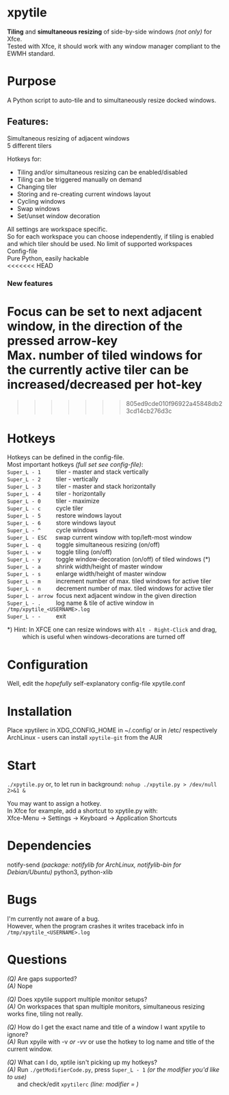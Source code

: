 # xpytile

**Tiling** and **simultaneous resizing** of side-by-side windows _(not only)_ for Xfce.  
Tested with Xfce, it should work with any window manager compliant to the EWMH standard.


# Purpose
A Python script to auto-tile and to simultaneously resize docked windows.


## Features:
Simultaneous resizing of adjacent windows  
5 different tilers  

Hotkeys for:
 - Tiling and/or simultaneous resizing can be enabled/disabled
 - Tiling can be triggered manually on demand
 - Changing tiler
 - Storing and re-creating current windows layout
 - Cycling windows
 - Swap windows
 - Set/unset window decoration  

All settings are workspace specific.  
So for each workspace you can choose independently, if tiling is enabled and which tiler should be used. 
No limit of supported workspaces  
Config-file  
Pure Python, easily hackable  
<<<<<<< HEAD

### New features
Focus can be set to next adjacent window, in the direction of the pressed arrow-key  
Max. number of tiled windows for the currently active tiler can be increased/decreased per hot-key  
=======
>>>>>>> 805ed9cde010f96922a45848db23cd14cb276d3c


# Hotkeys
Hotkeys can be defined in the config-file.  
Most important hotkeys _(full set see config-file)_:  
```Super_L - 1``` &nbsp; &nbsp; &nbsp; &nbsp; tiler - master and stack vertically  
```Super_L - 2``` &nbsp; &nbsp; &nbsp; &nbsp; tiler - vertically  
```Super_L - 3``` &nbsp; &nbsp; &nbsp; &nbsp; tiler - master and stack horizontally  
```Super_L - 4``` &nbsp; &nbsp; &nbsp; &nbsp; tiler - horizontally  
```Super_L - 0``` &nbsp; &nbsp; &nbsp; &nbsp; tiler - maximize  
```Super_L - c``` &nbsp; &nbsp; &nbsp; &nbsp; cycle tiler  
```Super_L - 5``` &nbsp; &nbsp; &nbsp; &nbsp; restore windows layout  
```Super_L - 6``` &nbsp; &nbsp; &nbsp; &nbsp; store windows layout  
```Super_L - ^``` &nbsp; &nbsp; &nbsp; &nbsp; cycle windows  
```Super_L - ESC``` &nbsp; &nbsp; swap current window with top/left-most window  
```Super_L - q``` &nbsp; &nbsp; &nbsp; &nbsp; toggle simultaneous resizing (on/off)  
```Super_L - w``` &nbsp; &nbsp; &nbsp; &nbsp; toggle tiling (on/off)  
```Super_L - y``` &nbsp; &nbsp; &nbsp; &nbsp; toggle window-decoration (on/off) of tiled windows (*)  
```Super_L - a``` &nbsp; &nbsp; &nbsp; &nbsp; shrink width/height of master window  
```Super_L - s``` &nbsp; &nbsp; &nbsp; &nbsp; enlarge width/height of master window  
```Super_L - m``` &nbsp; &nbsp; &nbsp; &nbsp; increment number of max. tiled windows for active tiler  
```Super_L - n``` &nbsp; &nbsp; &nbsp; &nbsp; decrement number of max. tiled windows for active tiler  
```Super_L - arrow``` &nbsp;focus next adjacent window in the given direction   
```Super_L - .``` &nbsp; &nbsp; &nbsp; &nbsp; log name & tile of active window in ```/tmp/xpytile_<USERNAME>.log```   
```Super_L - -``` &nbsp; &nbsp; &nbsp; &nbsp; exit  

*) Hint: In XFCE one can resize windows with ```Alt - Right-Click``` and drag,  
&nbsp;&nbsp;&nbsp;&nbsp;&nbsp;&nbsp;&nbsp;&nbsp;&nbsp;which is useful when windows-decorations are turned off


# Configuration
Well, edit the _hopefully_ self-explanatory config-file xpytile.conf


# Installation
Place xpytilerc in XDG_CONFIG_HOME in ~/.config/ or in /etc/ respectively  
ArchLinux - users can install ```xpytile-git``` from the AUR 


# Start
```./xpytile.py``` 
or, to let run in background:  ```nohup ./xpytile.py > /dev/null 2>&1 &```

You may want to assign a hotkey.  
In Xfce for example, add a shortcut to xpytile.py with:  
Xfce-Menu -> Settings -> Keyboard -> Application Shortcuts


# Dependencies
notify-send _(package: notifylib for ArchLinux, notifylib-bin for Debian/Ubuntu)_
python3, python-xlib 

# Bugs
I'm currently not aware of a bug.  
However, when the program crashes it writes traceback info in ```/tmp/xpytile_<USERNAME>.log```

# Questions
*(Q)* Are gaps supported?  
*(A)* Nope
  
*(Q)* Does xpytile support multiple monitor setups?  
*(A)* On workspaces that span multiple monitors, simultaneous resizing works fine, tiling not really.

*(Q)* How do I get the exact name and title of a window I want xpytile to ignore?  
*(A)* Run xpyile with -v _or -vv_  or use the hotkey to log name and title of the current window.

*(Q)* What can I do, xptile isn't picking up my hotkeys?  
*(A)* Run ```./getModifierCode.py```, press ```Super_L - 1``` _(or the modifier you'd like to use)_  
&nbsp;&nbsp;&nbsp;&nbsp;&nbsp;&nbsp;and check/edit ```xpytilerc``` _(line: modifier = )_
